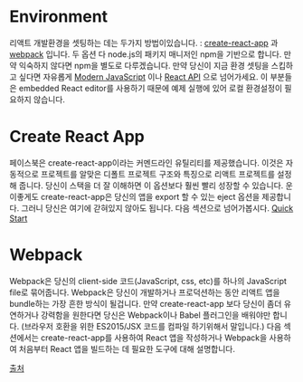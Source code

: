 # Environment

리액트 개발환경을 셋팅하는 데는 두가지 방법이있습니다.
: [create-react-app](https://github.com/facebookincubator/create-react-app) 과 [webpack](https://webpack.js.org/) 입니다.
두 옵션 다 node.js의 패키지 매니저인 npm을 기반으로 합니다. 만약 익숙하지 않다면 npm을 별도로 다루겠습니다.
만약 당신이 지금 환경 셋팅을 스킵하고 싶다면 자유롭게 [Modern JavaScript](http://www.react.express/modern_javascript) 이나 [React API](http://www.react.express/react_api) 으로 넘어가세요. 이 부분들은 embedded React editor를 사용하기 때문에 예제 실행에 있어 로컬 환경설정이 필요하지 않습니다.

# Create React App
페이스북은 create-react-app이라는 커멘드라인 유틸리티를 제공했습니다. 이것은 자동적으로 프로젝트를 알맞은 디폴트 프로젝트 구조와 특징으로 리액트 프로젝트를 설정해 줍니다. 
당신이 스택을 더 잘 이해하면 이 옵션보다 훨씬 빨리 성장할 수 있습니다. 운이좋게도 create-react-app은 당신의 앱을 export 할 수 있는 eject 옵션을 제공합니다. 그러니 당신은 여기에 갇혀있지 않아도 됩니다.
다음 섹션으로 넘어가봅시다. [Quick Start](http://www.react.express/quick_start)

# Webpack
Webpack은 당신의 client-side 코드(JavaScript, css, etc)를 하나의 JavaScript file로 묶어줍니다. Webpack은 당신이 개발하거나 프로덕션하는 동안 리액트 앱을 bundle하는 가장 흔한 방식이 될겁니다.
만약 create-react-app 보다 당신이 좀더 유연하거나 강력함을 원한다면 당신은 Webpack이나 Babel 플러그인을 배워야만 합니다. (브라우저 호환을 위한 ES2015/JSX 코드를 컴파일 하기위해서 말입니다.)
다음 섹션에서는 create-react-app를 사용하여 React 앱을 작성하거나 Webpack을 사용하여 처음부터 React 앱을 빌드하는 데 필요한 도구에 대해 설명합니다.

[출처](http://www.react.express/environment)
